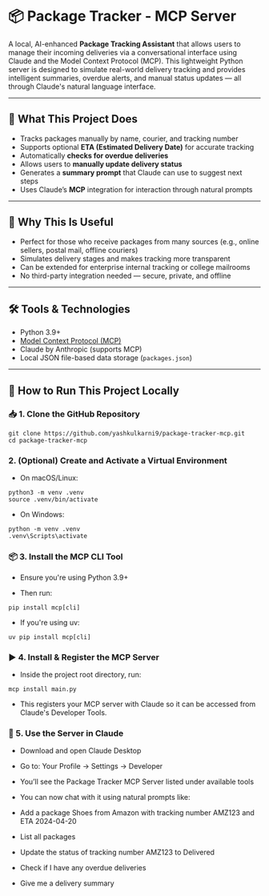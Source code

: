 # 📦 Package Tracker - MCP Server

A local, AI-enhanced **Package Tracking Assistant** that allows users to manage their incoming deliveries via a conversational interface using Claude and the Model Context Protocol (MCP). This lightweight Python server is designed to simulate real-world delivery tracking and provides intelligent summaries, overdue alerts, and manual status updates — all through Claude's natural language interface.

---

## 🚀 What This Project Does

- Tracks packages manually by name, courier, and tracking number
- Supports optional **ETA (Estimated Delivery Date)** for accurate tracking
- Automatically **checks for overdue deliveries**
- Allows users to **manually update delivery status**
- Generates a **summary prompt** that Claude can use to suggest next steps
- Uses Claude’s **MCP** integration for interaction through natural prompts

---

## 🌟 Why This Is Useful

- Perfect for those who receive packages from many sources (e.g., online sellers, postal mail, offline couriers)
- Simulates delivery stages and makes tracking more transparent
- Can be extended for enterprise internal tracking or college mailrooms
- No third-party integration needed — secure, private, and offline

---

## 🛠️ Tools & Technologies

- Python 3.9+
- [Model Context Protocol (MCP)](https://modelcontextprotocol.io/)
- Claude by Anthropic (supports MCP)
- Local JSON file-based data storage (`packages.json`)

---

## 🧪 How to Run This Project Locally

### 📥 1. Clone the GitHub Repository
```
git clone https://github.com/yashkulkarni9/package-tracker-mcp.git
cd package-tracker-mcp
```
### 2. (Optional) Create and Activate a Virtual Environment
- On macOS/Linux:
```
python3 -m venv .venv
source .venv/bin/activate
```
- On Windows:
```
python -m venv .venv 
.venv\Scripts\activate
```
### 📦 3. Install the MCP CLI Tool
- Ensure you're using Python 3.9+

- Then run:
```
pip install mcp[cli]
```
- If you're using uv:
```
uv pip install mcp[cli]
```


### ▶️ 4. Install & Register the MCP Server
- Inside the project root directory, run:
```
mcp install main.py
```
- This registers your MCP server with Claude so it can be accessed from Claude's Developer Tools.

### 💬 5. Use the Server in Claude
- Download and open Claude Desktop

- Go to: Your Profile → Settings → Developer

- You’ll see the Package Tracker MCP Server listed under available tools

- You can now chat with it using natural prompts like:

- Add a package Shoes from Amazon with tracking number AMZ123 and ETA 2024-04-20

- List all packages

- Update the status of tracking number AMZ123 to Delivered

- Check if I have any overdue deliveries

- Give me a delivery summary
